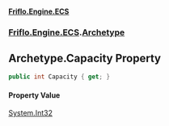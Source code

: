 #### [Friflo.Engine.ECS](index.md 'index')
### [Friflo.Engine.ECS](Friflo.Engine.ECS.md 'Friflo.Engine.ECS').[Archetype](Archetype.md 'Friflo.Engine.ECS.Archetype')

## Archetype.Capacity Property

```csharp
public int Capacity { get; }
```

#### Property Value
[System.Int32](https://docs.microsoft.com/en-us/dotnet/api/System.Int32 'System.Int32')